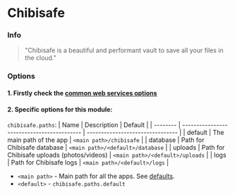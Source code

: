 # Chibisafe

### Info
> "Chibisafe is a beautiful and performant vault to save all your files in the cloud."

### Options

#### 1. Firstly check the [common web services options](../web_options.md)
#### 2. Specific options for this module:

`chibisafe.paths`:
| Name     | Description                                | Default                          |
| -------- | ------------------------------------------ | -------------------------------- |
| default  | The main path of the app                   | `<main path>/chibisafe`          |
| database | Path for Chibisafe database                | `<main path>/<default>/database` |
| uploads  | Path for Chibisafe uploads (photos/videos) | `<main path>/<default>/uploads`  |
| logs     | Path for Chibisafe logs                    | `<main path>/<default>/logs`     |

- `<main path>` - Main path for all the apps. See [defaults](../defaults.md#paths).
- `<default>` - `chibisafe.paths.default`
